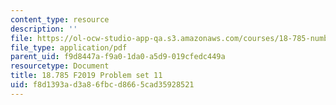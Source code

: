 ```yaml
---
content_type: resource
description: ''
file: https://ol-ocw-studio-app-qa.s3.amazonaws.com/courses/18-785-number-theory-i-fall-2019/f8d1393ad3a86fbcd8665cad35928521_MIT18_785F19_pset11.pdf
file_type: application/pdf
parent_uid: f9d8447a-f9a0-1da0-a5d9-019cfedc449a
resourcetype: Document
title: 18.785 F2019 Problem set 11
uid: f8d1393a-d3a8-6fbc-d866-5cad35928521
---
```

